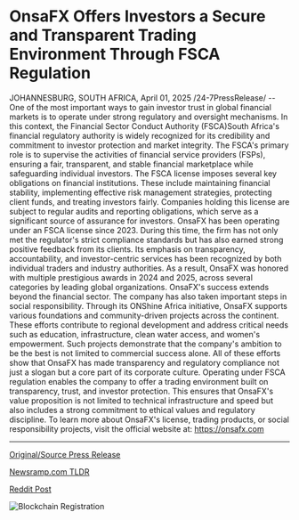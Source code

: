 # OnsaFX Offers Investors a Secure and Transparent Trading Environment Through FSCA Regulation

JOHANNESBURG, SOUTH AFRICA, April 01, 2025 /24-7PressRelease/ -- One of the most important ways to gain investor trust in global financial markets is to operate under strong regulatory and oversight mechanisms. In this context, the Financial Sector Conduct Authority (FSCA)South Africa's financial regulatory authority is widely recognized for its credibility and commitment to investor protection and market integrity. The FSCA's primary role is to supervise the activities of financial service providers (FSPs), ensuring a fair, transparent, and stable financial marketplace while safeguarding individual investors.  The FSCA license imposes several key obligations on financial institutions. These include maintaining financial stability, implementing effective risk management strategies, protecting client funds, and treating investors fairly. Companies holding this license are subject to regular audits and reporting obligations, which serve as a significant source of assurance for investors.  OnsaFX has been operating under an FSCA license since 2023. During this time, the firm has not only met the regulator's strict compliance standards but has also earned strong positive feedback from its clients. Its emphasis on transparency, accountability, and investor-centric services has been recognized by both individual traders and industry authorities. As a result, OnsaFX was honored with multiple prestigious awards in 2024 and 2025, across several categories by leading global organizations.  OnsaFX's success extends beyond the financial sector. The company has also taken important steps in social responsibility. Through its ONShine Africa initiative, OnsaFX supports various foundations and community-driven projects across the continent. These efforts contribute to regional development and address critical needs such as education, infrastructure, clean water access, and women's empowerment. Such projects demonstrate that the company's ambition to be the best is not limited to commercial success alone.  All of these efforts show that OnsaFX has made transparency and regulatory compliance not just a slogan but a core part of its corporate culture. Operating under FSCA regulation enables the company to offer a trading environment built on transparency, trust, and investor protection. This ensures that OnsaFX's value proposition is not limited to technical infrastructure and speed but also includes a strong commitment to ethical values and regulatory discipline.  To learn more about OnsaFX's license, trading products, or social responsibility projects, visit the official website at: https://onsafx.com 

---

[Original/Source Press Release](https://www.24-7pressrelease.com/press-release/521178/onsafx-offers-investors-a-secure-and-transparent-trading-environment-through-fsca-regulation)
                    

[Newsramp.com TLDR](https://newsramp.com/curated-news/onsafx-s-commitment-to-transparency-and-social-responsibility-under-fsca-regulation/355649fb493f2010e1737ed4fb75b598) 

 



[Reddit Post](https://www.reddit.com/r/newsramp/comments/1jopswm/onsafxs_commitment_to_transparency_and_social/) 



![Blockchain Registration](https://cdn.newsramp.app/24-7PressRelease/qrcode/254/1/divesACg.webp)